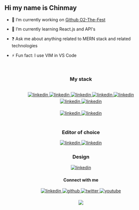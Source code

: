 <!--
### Hi there 👋
**codechini/codechini** is a ✨ _special_ ✨ repository because its `README.md` (this file) appears on your GitHub profile.

Here are some ideas to get you started:
- 🔭 I’m currently working on ...
- 🌱 I’m currently learning ...
- 👯 I’m looking to collaborate on ...
- 🤔 I’m looking for help with ...
- 💬 Ask me about ...
- 📫 How to reach me: ...
- 😄 Pronouns: ...
- ⚡ Fun fact: ...
-->
## Hi my name is Chinmay

- 🔭 I’m currently working on [Github O2-The-Fest](https://github.com/codechini/O2-The-Fest)  
  

- 🌱 I’m currently learning React.js and API's
  

- ❓ Ask me about anything related to MERN stack and related technologies  
  

- ⚡ Fun fact: I use VIM in VS Code
<br>
<div align=center>
  <h3>My stack</h3><br>
<a href="" target="_blank">
<img src=https://img.shields.io/badge/html5-%23E34F26.svg?style=for-the-badge&logo=html5&logoColor=white alt=linkedin style="margin-bottom: 5px;" />
</a>
<a href="" target="_blank">
<img src=https://img.shields.io/badge/css3-%231572B6.svg?style=for-the-badge&logo=css3&logoColor=white alt=linkedin style="margin-bottom: 5px;" />
</a>
<a href="" target="_blank">
<img src=https://img.shields.io/badge/javascript-%23323330.svg?style=for-the-badge&logo=javascript&logoColor=%23F7DF1E alt=linkedin style="margin-bottom: 5px;" />
</a>
<a href="" target="_blank">
<img src=https://img.shields.io/badge/react-%2320232a.svg?style=for-the-badge&logo=react&logoColor=%2361DAFB alt=linkedin style="margin-bottom: 5px;" />
</a>
<a href="" target="_blank">
<img src=https://img.shields.io/badge/bootstrap-%238511FA.svg?style=for-the-badge&logo=bootstrap&logoColor=white alt=linkedin style="margin-bottom: 5px;" />
</a><br>
</div>
<div align=center>
<a href="" target="_blank">
<img src=https://img.shields.io/badge/node.js-6DA55F?style=for-the-badge&logo=node.js&logoColor=white alt=linkedin style="margin-bottom: 5px;" />
</a>
<a href="" target="_blank">
<img src=https://img.shields.io/badge/NPM-%23CB3837.svg?style=for-the-badge&logo=npm&logoColor=white alt=linkedin style="margin-bottom: 5px;" />
</a>
</div>
<br>
<div align=center>
<a href="" target="_blank">
<img src=https://img.shields.io/badge/Firebase-039BE5?style=for-the-badge&logo=Firebase&logoColor=white alt=linkedin style="margin-bottom: 5px;" />
</a>
<a href="" target="_blank">
<img src=https://img.shields.io/badge/netlify-%23000000.svg?style=for-the-badge&logo=netlify&logoColor=#00C7B7 alt=linkedin style="margin-bottom: 5px;" />
</a>
</div>
<br>
<div align=center>
  <h3>Editor of choice</h3>
<a href="" target="_blank">
<img src=https://img.shields.io/badge/Visual%20Studio%20Code-0078d7.svg?style=for-the-badge&logo=visual-studio-code&logoColor=white alt=linkedin style="margin-bottom: 5px;" />
</a>
<a href="" target="_blank">
<img src=https://img.shields.io/badge/VIM-%2311AB00.svg?style=for-the-badge&logo=vim&logoColor=white alt=linkedin style="margin-bottom: 5px;" />
</a>
</div>
<div align=center>
<h3>Design</h3>
<a href="" target="_blank">
<img src=https://img.shields.io/badge/figma-%23F24E1E.svg?style=for-the-badge&logo=figma&logoColor=white alt=linkedin style="margin-bottom: 5px;" />
</a>
</div>
<div align="center">
  <h4>Connect with me</h4>
<a href="https://www.linkedin.com/in/chinmayarangath/" target="_blank">
<img src=https://img.shields.io/badge/linkedin-%231E77B5.svg?&style=for-the-badge&logo=linkedin&logoColor=white alt=linkedin style="margin-bottom: 5px;" />
</a>
<a href="https://github.com/codechini" target="_blank">
<img src=https://img.shields.io/badge/github-%2324292e.svg?&style=for-the-badge&logo=github&logoColor=white alt=github style="margin-bottom: 5px;" />
</a>
<a href="https://twitter.com/picklesbread" target="_blank">
<img src=https://img.shields.io/badge/twitter-%2300acee.svg?&style=for-the-badge&logo=twitter&logoColor=white alt=twitter style="margin-bottom: 5px;" />
</a>
<a href="https://www.youtube.com/user/https://www.youtube.com/@codechini/playlists" target="_blank">
<img src=https://img.shields.io/badge/youtube-%23EE4831.svg?&style=for-the-badge&logo=youtube&logoColor=white alt=youtube style="margin-bottom: 5px;" />
</a>  
</div>  
<br>
<div align="center">
<img src="https://komarev.com/ghpvc/?username=codechini&&style=flat-square" align="center" />
</div>  
